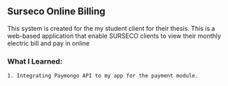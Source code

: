 <h2>Surseco Online Billing</h2>

This system is created for the my student client for their thesis. This is a web-based application that enable SURSECO clients to view their monthly electric bill and pay in online

<h3>What I Learned:</h3>

    1. Integrating Paymongo API to my app for the payment module.
